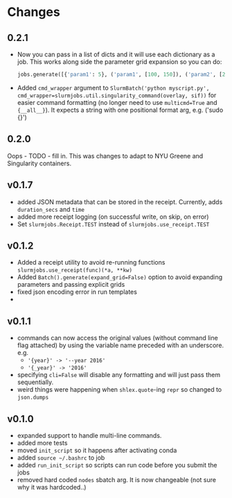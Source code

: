 # Changes

## 0.2.1
 - Now you can pass in a list of dicts and it will use each dictionary as a job. This works along side the parameter grid expansion so you can do:
   ```python
   jobs.generate([{'param1': 5}, ('param1', [100, 150]), ('param2', [200, 250])])
   ```
 - Added `cmd_wrapper` argument to `SlurmBatch('python myscript.py', cmd_wrapper=slurmjobs.util.singularity_command(overlay, sif))` for easier command formatting (no longer need to use `multicmd=True` and `{__all__}`). It expects a string with one positional format arg, e.g. ('sudo {}')

## 0.2.0
Oops - TODO - fill in. This was changes to adapt to NYU Greene and Singularity containers.

## v0.1.7
 - added JSON metadata that can be stored in the receipt. Currently, adds `duration_secs` and `time`
 - added more receipt logging (on successful write, on skip, on error)
 - Set `slurmjobs.Receipt.TEST` instead of `slurmjobs.use_receipt.TEST`


## v0.1.2
 - Added a receipt utility to avoid re-running functions `slurmjobs.use_receipt(func)(*a, **kw)`
 - Added `Batch().generate(expand_grid=False)` option to avoid expanding parameters and passing explicit grids
 - fixed json encoding error in run templates
 - 

## v0.1.1
 - commands can now access the original values (without command line flag attached) by using the variable name preceded with an underscore. e.g.
    - `'{year}' -> '--year 2016'`
    - `'{_year}' -> '2016'`
 - specifying `cli=False` will disable any formatting and will just pass them sequentially.
 - weird things were happening when `shlex.quote`-ing `repr` so changed to `json.dumps`

## v0.1.0
 - expanded support to handle multi-line commands.
 - added more tests
 - moved `init_script` so it happens after activating conda
 - added `source ~/.bashrc` to job
 - added `run_init_script` so scripts can run code before you submit the jobs
 - removed hard coded `nodes` sbatch arg. It is now changeable (not sure why it was hardcoded..)
